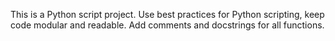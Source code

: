 <!-- Use this file to provide workspace-specific custom instructions to Copilot. For more details, visit https://code.visualstudio.com/docs/copilot/copilot-customization#_use-a-githubcopilotinstructionsmd-file -->

This is a Python script project. Use best practices for Python scripting, keep code modular and readable. Add comments and docstrings for all functions.
